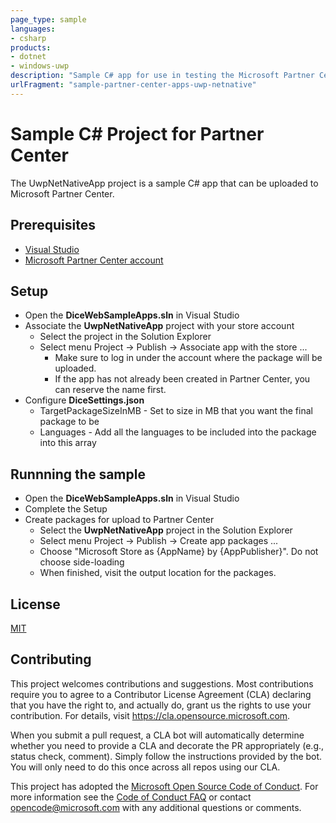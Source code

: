 ```yaml
---
page_type: sample
languages:
- csharp
products:
- dotnet
- windows-uwp
description: "Sample C# app for use in testing the Microsoft Partner Center."
urlFragment: "sample-partner-center-apps-uwp-netnative"
---
```


# Sample C# Project for Partner Center

<!-- 
Guidelines on README format: https://review.docs.microsoft.com/help/onboard/admin/samples/concepts/readme-template?branch=master

Guidance on onboarding samples to docs.microsoft.com/samples: https://review.docs.microsoft.com/help/onboard/admin/samples/process/onboarding?branch=master

Taxonomies for products and languages: https://review.docs.microsoft.com/new-hope/information-architecture/metadata/taxonomies?branch=master
-->

The UwpNetNativeApp project is a sample C# app that can be uploaded to Microsoft Partner Center.

## Prerequisites

- [Visual Studio](https://visualstudio.microsoft.com/downloads/)
- [Microsoft Partner Center account](https://partner.microsoft.com/en-us/dashboard/home)

## Setup

- Open the **DiceWebSampleApps.sln** in Visual Studio
- Associate the **UwpNetNativeApp** project with your store account
  - Select the project in the Solution Explorer
  - Select menu Project -> Publish -> Associate app with the store ...
    - Make sure to log in under the account where the package will be uploaded.
    - If the app has not already been created in Partner Center, you can reserve the name first.
- Configure **DiceSettings.json**
  - TargetPackageSizeInMB - Set to size in MB that you want the final package to be
  - Languages - Add all the languages to be included into the package into this array

## Runnning the sample

- Open the **DiceWebSampleApps.sln** in Visual Studio
- Complete the Setup
- Create packages for upload to Partner Center
  - Select the **UwpNetNativeApp** project in the Solution Explorer
  - Select menu Project -> Publish -> Create app packages ...
  - Choose "Microsoft Store as \{AppName\} by \{AppPublisher\}". Do not choose side-loading
  - When finished, visit the output location for the packages.

## License

[MIT](../LICENSE)

## Contributing

This project welcomes contributions and suggestions.  Most contributions require you to agree to a
Contributor License Agreement (CLA) declaring that you have the right to, and actually do, grant us
the rights to use your contribution. For details, visit https://cla.opensource.microsoft.com.

When you submit a pull request, a CLA bot will automatically determine whether you need to provide
a CLA and decorate the PR appropriately (e.g., status check, comment). Simply follow the instructions
provided by the bot. You will only need to do this once across all repos using our CLA.

This project has adopted the [Microsoft Open Source Code of Conduct](https://opensource.microsoft.com/codeofconduct/).
For more information see the [Code of Conduct FAQ](https://opensource.microsoft.com/codeofconduct/faq/) or
contact [opencode@microsoft.com](mailto:opencode@microsoft.com) with any additional questions or comments.
